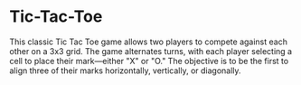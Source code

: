 # Tic-Tac-Toe
This classic Tic Tac Toe game allows two players to compete against each other on a 3x3 grid. The game alternates turns, with each player selecting a cell to place their mark—either "X" or "O." The objective is to be the first to align three of their marks horizontally, vertically, or diagonally.
